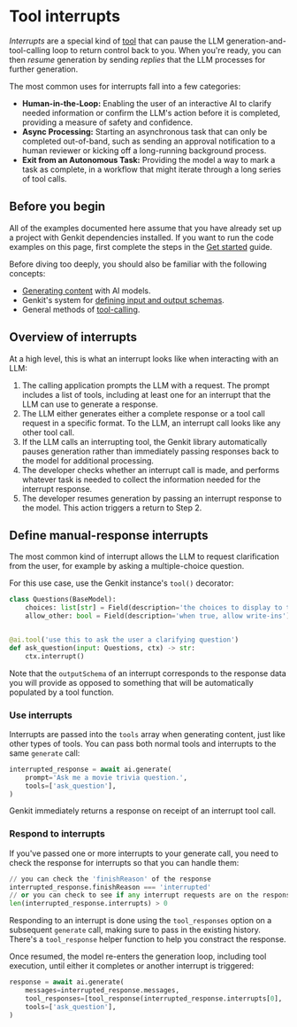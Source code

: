 # Tool interrupts

_Interrupts_ are a special kind of [tool](./tools.md) that can pause the
LLM generation-and-tool-calling loop to return control back to you. When
you're ready, you can then *resume* generation by sending *replies* that the LLM
processes for further generation.

The most common uses for interrupts fall into a few categories:

*  **Human-in-the-Loop:** Enabling the user of an interactive AI
   to clarify needed information or confirm the LLM's action
   before it is completed, providing a measure of safety and confidence.
*  **Async Processing:** Starting an asynchronous task that can only be
   completed out-of-band, such as sending an approval notification to
   a human reviewer or kicking off a long-running background process.
*  **Exit from an Autonomous Task:** Providing the model a way
   to mark a task as complete, in a workflow that might iterate through
   a long series of tool calls.

## Before you begin

All of the examples documented here assume that you have already set up a
project with Genkit dependencies installed. If you want to run the code
examples on this page, first complete the steps in the
[Get started](../get-started.md) guide.

Before diving too deeply, you should also be familiar with the following
concepts:

* [Generating content](./models.md) with AI models.
* Genkit's system for [defining input and output schemas](./flows.md).
* General methods of [tool-calling](./tools.md).

## Overview of interrupts

At a high level, this is what an interrupt looks like when
interacting with an LLM:

1. The calling application prompts the LLM with a request. The prompt includes
   a list of tools, including at least one for an interrupt that the LLM
   can use to generate a response.
2. The LLM either generates either a complete response or a tool call request
   in a specific format. To the LLM, an interrupt call looks like any
   other tool call.
3. If the LLM calls an interrupting tool,
   the Genkit library automatically pauses generation rather than immediately
   passing responses back to the model for additional processing.
4. The developer checks whether an interrupt call is made, and performs whatever
   task is needed to collect the information needed for the interrupt response.
5. The developer resumes generation by passing an interrupt response to the
   model. This action triggers a return to Step 2.

## Define manual-response interrupts

The most common kind of interrupt allows the LLM to request clarification from
the user, for example by asking a multiple-choice question.

For this use case, use the Genkit instance's `tool()` decorator:

```py
class Questions(BaseModel):
    choices: list[str] = Field(description='the choices to display to the user')
    allow_other: bool = Field(description='when true, allow write-ins')


@ai.tool('use this to ask the user a clarifying question')
def ask_question(input: Questions, ctx) -> str:
    ctx.interrupt()
```

Note that the `outputSchema` of an interrupt corresponds to the response data
you will provide as opposed to something that will be automatically populated
by a tool function.

### Use interrupts

Interrupts are passed into the `tools` array when generating content, just like
other types of tools. You can pass both normal tools and interrupts to the
same `generate` call:

```py
interrupted_response = await ai.generate(
    prompt='Ask me a movie trivia question.',
    tools=['ask_question'],
)
```

Genkit immediately returns a response on receipt of an interrupt tool call.

### Respond to interrupts

If you've passed one or more interrupts to your generate call, you
need to check the response for interrupts so that you can handle them:

```py
// you can check the 'finishReason' of the response
interrupted_response.finishReason === 'interrupted'
// or you can check to see if any interrupt requests are on the response
len(interrupted_response.interrupts) > 0
```

Responding to an interrupt is done using the `tool_responses` option on a subsequent
`generate` call, making sure to pass in the existing history. There's a `tool_response`
helper function to help you constract the response.

Once resumed, the model re-enters the generation loop, including tool
execution, until either it completes or another interrupt is triggered:

```py
response = await ai.generate(
    messages=interrupted_response.messages,
    tool_responses=[tool_response(interrupted_response.interrupts[0], 'b')],
    tools=['ask_question'],
)
```
